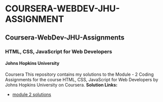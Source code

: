 # COURSERA-WEBDEV-JHU-ASSIGNMENT
## Coursera-WebDev-JHU-Assignments
### HTML, CSS, JavaScript for Web Developers
#### Johns Hopkins University
Coursera
This repository contains my solutions to the Module - 2 Coding Assignments for the course HTML, CSS, JavaScript for Web Developers by Johns Hopkins University on Coursera.
**Solution Links:**

- [module 2 solutions](https://github.com/saagar19/COURSERA-WEBDEV-JHU-ASSIGNMENT/tree/main/module-2-solutins)
